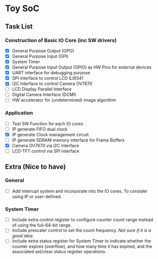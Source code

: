 # Toy SoC


## Task List

### Construction of Basic IO Core (inc SW drivers)

- [x] General Purpose Output (GPO)
- [x] General Purpose Input (GPI)
- [x] System Timer
- [x] General Purpose Input Output (GPIO) as HW Pins for external devices
- [x] UART interface for debugging purpose
- [x] SPI interface to control LCD ILI9341
- [x] i2C interface to control Camera OV7670
- [ ] LCD Display Parallel Interface
- [ ] Digital Camera Interface (DCMI)
- [ ] HW accelerator for (undetermined) image algorithm

### Application

- [ ] Test SW Function for each IO cores
- [ ] IP generate FIFO dual clock
- [x] IP generate Clock management circuit
- [ ] IP generate SDRAM memory interface for Frame Buffers
- [x] Camera OV7670 via i2C interface
- [ ] LCD-TFT control via SPI interface

## Extra (Nice to have)

### General 

- [ ] Add interrupt system and incorporate into the IO cores. To consider using IP or user-defined.

### System Timer

- [ ] Include extra control register to configure counter count range instead of using the full-64-bit range.
- [ ] Include prescaler control to set the count frequency. *Not sure if it is a good idea.*
- [ ] Include extra status register for System Timer to indicate whether the counter expires (overflow), and how many time it has expired, and the associated set/clear status register operations.

